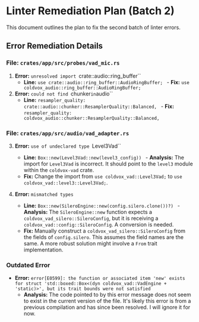 # Linter Remediation Plan (Batch 2)

This document outlines the plan to fix the second batch of linter errors.

## Error Remediation Details

### File: `crates/app/src/probes/vad_mic.rs`

1.  **Error:** `unresolved import `crate::audio::ring_buffer``
    -   **Line:** `use crate::audio::ring_buffer::AudioRingBuffer;
`    -   **Fix:** `use coldvox_audio::ring_buffer::AudioRingBuffer;
`
2.  **Error:** `could not find `chunker` in `audio``
    -   **Line:** `resampler_quality: crate::audio::chunker::ResamplerQuality::Balanced,
`    -   **Fix:** `resampler_quality: coldvox_audio::chunker::ResamplerQuality::Balanced,
`

### File: `crates/app/src/audio/vad_adapter.rs`

3.  **Error:** `use of undeclared type `Level3Vad``
    -   **Line:** `Box::new(Level3Vad::new(level3_config))
`    -   **Analysis:** The import for `Level3Vad` is incorrect. It should point to the `level3` module within the `coldvox-vad` crate.
    -   **Fix:** Change the import from `use coldvox_vad::Level3Vad;` to `use coldvox_vad::level3::Level3Vad;`.

4.  **Error:** `mismatched types`
    -   **Line:** `Box::new(SileroEngine::new(config.silero.clone())?)
`    -   **Analysis:** The `SileroEngine::new` function expects a `coldvox_vad_silero::SileroConfig`, but it is receiving a `coldvox_vad::config::SileroConfig`. A conversion is needed.
    -   **Fix:** Manually construct a `coldvox_vad_silero::SileroConfig` from the fields of `config.silero`. This assumes the field names are the same. A more robust solution might involve a `From` trait implementation.

### Outdated Error

-   **Error:** `error[E0599]: the function or associated item 'new' exists for struct 'std::boxed::Box<(dyn coldvox_vad::VadEngine + 'static)>', but its trait bounds were not satisfied`
    -   **Analysis:** The code pointed to by this error message does not seem to exist in the current version of the file. It's likely this error is from a previous compilation and has since been resolved. I will ignore it for now.
